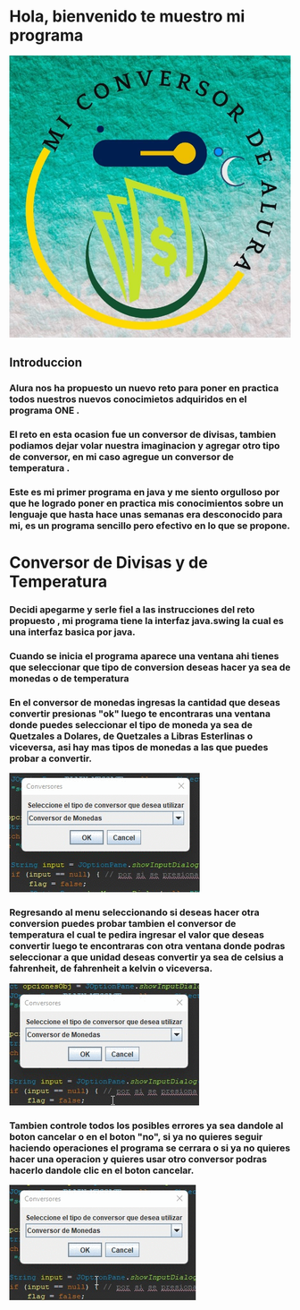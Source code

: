 
# Hola, bienvenido te muestro mi programa

![logo del conversor](imagenes/conversor%20de%20monedas.jpg)

## Introduccion 
###  Alura nos ha propuesto un nuevo reto para poner en practica todos nuestros nuevos conocimietos adquiridos en el programa ONE   .

### El reto en esta ocasion fue un conversor de divisas, tambien podiamos dejar volar nuestra imaginacion y agregar otro tipo de conversor,  en mi caso agregue un conversor de temperatura .

### Este es mi primer programa en java  y me siento orgulloso por que he logrado poner en practica mis conocimientos sobre un lenguaje que hasta hace unas semanas era desconocido para mi, es un programa sencillo  pero efectivo en lo que se propone.

# Conversor de Divisas y de Temperatura 

### Decidi apegarme y serle fiel a las instrucciones del reto propuesto , mi programa tiene la interfaz java.swing  la cual es una interfaz basica por java.

### Cuando se inicia el programa  aparece una ventana ahi tienes que seleccionar que tipo de conversion deseas hacer ya sea de monedas o de temperatura


### En el conversor de monedas ingresas la cantidad que deseas convertir presionas "ok"  luego te encontraras una ventana donde puedes seleccionar el tipo de moneda ya sea de Quetzales a Dolares, de Quetzales a Libras Esterlinas o viceversa, asi hay mas tipos de monedas a las que puedes probar a convertir.

![video](videos/Monedas.gif)

### Regresando al menu seleccionando si deseas hacer otra conversion puedes probar tambien el conversor de temperatura el cual te pedira ingresar el valor que deseas convertir luego te encontraras con otra ventana donde podras seleccionar a que unidad deseas convertir ya sea de celsius a fahrenheit, de fahrenheit a kelvin o viceversa.

![video2](videos/Temperatura.gif)

### Tambien controle todos los posibles errores ya sea dandole al boton cancelar o en el boton "no", si ya no quieres seguir haciendo operaciones el programa se cerrara o si ya no quieres hacer una operacion y quieres usar otro conversor podras hacerlo dandole clic en el boton cancelar.

![video3](videos/Errores.gif)